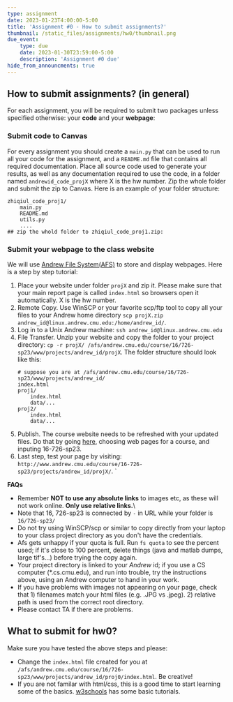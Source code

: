 ```yaml
---
type: assignment
date: 2023-01-23T4:00:00-5:00
title: 'Assignment #0 - How to submit assignments?'
thumbnail: /static_files/assignments/hw0/thumbnail.png
due_event:
    type: due
    date: 2023-01-30T23:59:00-5:00
    description: 'Assignment #0 due'
hide_from_announcments: true
---
```


## How to submit assignments? (in general) 
For each assignment, you will be required to submit two packages unless specified otherwise:  your __code__ and your __webpage__:
### Submit code to Canvas
For every assignment you should create a `main.py` that can be used to run all your code for the assignment, and a `README.md` file that contains all required documentation. Place all source code used to generate your results, as well as any documentation required to use the code, in a folder named `andrewid_code_projX` where X is the hw number. Zip the whole folder and submit the zip to Canvas. Here is an example of your folder structure:
```angular2html
zhiqiul_code_proj1/
    main.py
    README.md
    utils.py
    ....
## zip the whold folder to zhiqiul_code_proj1.zip:
```

### Submit your webpage to the class website
We will use [Andrew File System(AFS)](https://www.cmu.edu/computing/services/comm-collab/collaboration/afs/how-to/index.html) to store and display webpages. Here is a step by step tutorial: 
1. Place your website under folder `projX` and zip it. Please make sure that your main report page is called `index.html` so browsers open it automatically. X is the hw number.
2. Remote Copy. Use WinSCP or your favorite scp/ftp tool to copy all your files to your Andrew home directory `scp projX.zip andrew_id@linux.andrew.cmu.edu:/home/andrew_id/`.
3. Log in to a Unix Andrew machine: `ssh andrew_id@linux.andrew.cmu.edu`
4. File Transfer.  Unzip your website and copy the folder to your project directory: `cp -r projX/ /afs/andrew.cmu.edu/course/16/726-sp23/www/projects/andrew_id/projX`.
   The folder structure should look like this:
    ```angular2html
    # suppose you are at /afs/andrew.cmu.edu/course/16/726-sp23/www/projects/andrew_id/
    index.html
    proj1/
        index.html
        data/...
    proj2/
        index.html
        data/...
    ```
5. Publish. The course website needs to be refreshed with your updated files. Do that by going [here](https://www.andrew.cmu.edu/server/publish.html), choosing web pages for a course, and inputing 16-726-sp23.
6. Last step, test your page by visiting: `http://www.andrew.cmu.edu/course/16-726-sp23/projects/andrew_id/projX/`.
`

__FAQs__
- Remember __NOT to use any absolute links__ to images etc, as these will not work online. __Only use relative links.__\
- Note that 16, 726-sp23 is connected by `-` in URL while your folder is `16/726-sp23/`     
- Do not try using WinSCP/scp or similar to copy directly from your laptop to your class project directory as you don't have the credentials.
- Afs gets unhappy if your quota is full. Run `fs quota` to see the percent used; if it's close to 100 percent, delete things (java and matlab dumps, large tif's...) before trying the copy again.
- Your project directory is linked to your _Andrew_ id; if you use a CS computer (*.cs.cmu.edu), and run into trouble, try the instructions above, using an Andrew computer to hand in your work.
- If you have problems with images not appearing on your page, check that 1) filenames match your html files (e.g. .JPG vs .jpeg). 2) relative path is used from the correct root directory. 
- Please contact TA if there are problems. 


## What to submit for hw0?
Make sure you have tested the above steps and please:
- Change the `index.html` file created for you at `/afs/andrew.cmu.edu/course/16/726-sp23/www/projects/andrew_id/proj0/index.html`. Be creative!
- If you are not familar with html/css, this is a good time to start learning some of the basics. [w3schools](https://www.w3schools.com/html/default.asp) has some basic tutorials.